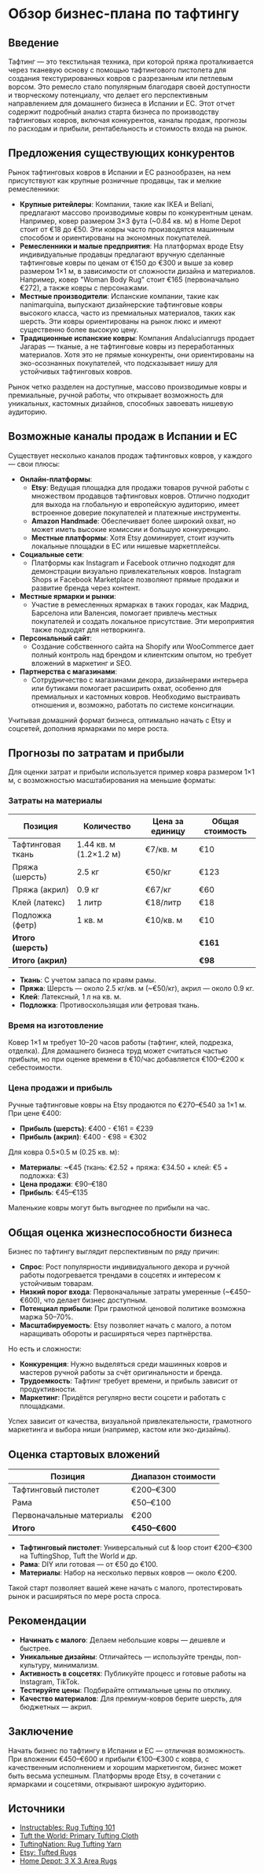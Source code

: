 # Обзор бизнес-плана по тафтингу

## Введение
Тафтинг — это текстильная техника, при которой пряжа проталкивается через тканевую основу с помощью тафтингового пистолета для создания текстурированных ковров с разрезанным или петлевым ворсом. Это ремесло стало популярным благодаря своей доступности и творческому потенциалу, что делает его перспективным направлением для домашнего бизнеса в Испании и ЕС. Этот отчет содержит подробный анализ старта бизнеса по производству тафтинговых ковров, включая конкурентов, каналы продаж, прогнозы по расходам и прибыли, рентабельность и стоимость входа на рынок.

## Предложения существующих конкурентов
Рынок тафтинговых ковров в Испании и ЕС разнообразен, на нем присутствуют как крупные розничные продавцы, так и мелкие ремесленники:

- **Крупные ритейлеры**: Компании, такие как IKEA и Beliani, предлагают массово производимые ковры по конкурентным ценам. Например, ковер размером 3×3 фута (~0.84 кв. м) в Home Depot стоит от €18 до €50. Эти ковры часто производятся машинным способом и ориентированы на экономных покупателей.
- **Ремесленники и малые предприятия**: На платформах вроде Etsy индивидуальные продавцы предлагают вручную сделанные тафтинговые ковры по ценам от €150 до €300 и выше за ковер размером 1×1 м, в зависимости от сложности дизайна и материалов. Например, ковер "Woman Body Rug" стоит €165 (первоначально €272), а также ковры с персонажами.
- **Местные производители**: Испанские компании, такие как nanimarquina, выпускают дизайнерские тафтинговые ковры высокого класса, часто из премиальных материалов, таких как шерсть. Эти ковры ориентированы на рынок люкс и имеют существенно более высокую цену.
- **Традиционные испанские ковры**: Компания Andalucianrugs продает Jarapas — тканые, а не тафтинговые ковры из переработанных материалов. Хотя это не прямые конкуренты, они ориентированы на эко-осознанных покупателей, что подсказывает нишу для устойчивых тафтинговых ковров.

Рынок четко разделен на доступные, массово производимые ковры и премиальные, ручной работы, что открывает возможность для уникальных, кастомных дизайнов, способных завоевать нишевую аудиторию.

## Возможные каналы продаж в Испании и ЕС
Существует несколько каналов продаж тафтинговых ковров, у каждого — свои плюсы:

- **Онлайн-платформы**:
  - **Etsy**: Ведущая площадка для продажи товаров ручной работы с множеством продавцов тафтинговых ковров. Отлично подходит для выхода на глобальную и европейскую аудиторию, имеет встроенное доверие покупателей и платежные инструменты.
  - **Amazon Handmade**: Обеспечивает более широкий охват, но может иметь высокие комиссии и большую конкуренцию.
  - **Местные платформы**: Хотя Etsy доминирует, стоит изучить локальные площадки в ЕС или нишевые маркетплейсы.
- **Социальные сети**:
  - Платформы как Instagram и Facebook отлично подходят для демонстрации визуально привлекательных ковров. Instagram Shops и Facebook Marketplace позволяют прямые продажи и развитие бренда через контент.
- **Местные ярмарки и рынки**:
  - Участие в ремесленных ярмарках в таких городах, как Мадрид, Барселона или Валенсия, помогает привлечь местных покупателей и создать локальное присутствие. Эти мероприятия также подходят для нетворкинга.
- **Персональный сайт**:
  - Создание собственного сайта на Shopify или WooCommerce дает полный контроль над брендом и клиентским опытом, но требует вложений в маркетинг и SEO.
- **Партнерства с магазинами**:
  - Сотрудничество с магазинами декора, дизайнерами интерьера или бутиками помогает расширить охват, особенно для премиальных и кастомных ковров. Необходимо выстраивать отношения и, возможно, работать по системе консигнации.

Учитывая домашний формат бизнеса, оптимально начать с Etsy и соцсетей, дополнив ярмарками по мере роста.

## Прогнозы по затратам и прибыли
Для оценки затрат и прибыли используется пример ковра размером 1×1 м, с возможностью масштабирования на меньшие форматы:

### Затраты на материалы

| **Позиция**           | **Количество**           | **Цена за единицу** | **Общая стоимость** |
|-----------------------|--------------------------|----------------------|---------------------|
| Тафтинговая ткань     | 1.44 кв. м (1.2×1.2 м)   | €7/кв. м             | €10                 |
| Пряжа (шерсть)        | 2.5 кг                   | €50/кг               | €123                |
| Пряжа (акрил)         | 0.9 кг                   | €67/кг               | €60                 |
| Клей (латекс)         | 1 литр                   | €18/литр             | €18                 |
| Подложка (фетр)       | 1 кв. м                  | €10/кв. м            | €10                 |
| **Итого (шерсть)**    |                          |                      | **€161**            |
| **Итого (акрил)**     |                          |                      | **€98**             |

- **Ткань**: С учетом запаса по краям рамы.
- **Пряжа**: Шерсть — около 2.5 кг/кв. м (~€50/кг), акрил — около 0.9 кг.
- **Клей**: Латексный, 1 л на кв. м.
- **Подложка**: Противоскользящая или фетровая ткань.

### Время на изготовление
Ковер 1×1 м требует 10–20 часов работы (тафтинг, клей, подрезка, отделка). Для домашнего бизнеса труд может считаться частью прибыли, но при оценке времени в €10/час добавляется €100–€200 к себестоимости.

### Цена продажи и прибыль
Ручные тафтинговые ковры на Etsy продаются по €270–€540 за 1×1 м. При цене €400:
- **Прибыль (шерсть)**: €400 - €161 = €239  
- **Прибыль (акрил)**: €400 - €98 = €302

Для ковра 0.5×0.5 м (0.25 кв. м):
- **Материалы**: ~€45 (ткань: €2.52 + пряжа: €34.50 + клей: €5 + подложка: €3)
- **Цена продажи**: €90–€180
- **Прибыль**: €45–€135

Маленькие ковры могут быть выгоднее по прибыли на час.

## Общая оценка жизнеспособности бизнеса
Бизнес по тафтингу выглядит перспективным по ряду причин:
- **Спрос**: Рост популярности индивидуального декора и ручной работы подогревается трендами в соцсетях и интересом к устойчивым товарам.
- **Низкий порог входа**: Первоначальные затраты умеренные (~€450–€600), что делает бизнес доступным.
- **Потенциал прибыли**: При грамотной ценовой политике возможна маржа 50–70%.
- **Масштабируемость**: Etsy позволяет начать с малого, а потом наращивать обороты и расширяться через партнёрства.

Но есть и сложности:
- **Конкуренция**: Нужно выделяться среди машинных ковров и мастеров ручной работы за счёт оригинальности и бренда.
- **Трудоемкость**: Тафтинг требует времени, и прибыль зависит от продуктивности.
- **Маркетинг**: Придётся регулярно вести соцсети и работать с площадками.

Успех зависит от качества, визуальной привлекательности, грамотного маркетинга и выбора ниши (например, кастом или эко-дизайны).

## Оценка стартовых вложений

| **Позиция**           | **Диапазон стоимости** |
|-----------------------|------------------------|
| Тафтинговый пистолет  | €200–€300              |
| Рама                  | €50–€100               |
| Первоначальные материалы | €200               |
| **Итого**             | **€450–€600**          |

- **Тафтинговый пистолет**: Универсальный cut & loop стоит €200–€300 на TuftingShop, Tuft the World и др.
- **Рама**: DIY или готовая — от €50 до €100.
- **Материалы**: Набор на несколько первых ковров — около €200.

Такой старт позволяет вашей жене начать с малого, протестировать рынок и расширяться по мере роста спроса.

## Рекомендации
- **Начинать с малого**: Делаем небольшие ковры — дешевле и быстрее.
- **Уникальные дизайны**: Отличайтесь — используйте тренды, поп-культуру, минимализм.
- **Активность в соцсетях**: Публикуйте процесс и готовые работы на Instagram, TikTok.
- **Тестируйте цены**: Подбирайте оптимальные цены по отклику.
- **Качество материалов**: Для премиум-ковров берите шерсть, для бюджетных — акрил.

## Заключение
Начать бизнес по тафтингу в Испании и ЕС — отличная возможность. При вложении €450–€600 и прибыли €100–€300 с ковра, с качественным исполнением и хорошим маркетингом, бизнес может быть весьма успешным. Платформы вроде Etsy, в сочетании с ярмарками и соцсетями, открывают широкую аудиторию.

## Источники
- [Instructables: Rug Tufting 101](https://www.instructables.com/Rug-Tufting-101/)
- [Tuft the World: Primary Tufting Cloth](https://tufttheworld.com/products/primary-tufting-cloth-by-the-yard)
- [TuftingNation: Rug Tufting Yarn](https://tuftingnation.com/products/rug-tufting-yarn)
- [Etsy: Tufted Rugs](https://www.etsy.com/market/tufted_rug)
- [Home Depot: 3 X 3 Area Rugs](https://www.homedepot.com/b/Flooring-Rugs-Area-Rugs/3-X-3/N-5yc1vZarjgZ1z181z3)
